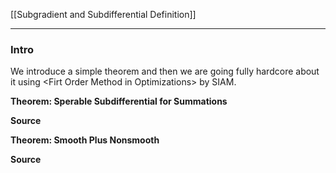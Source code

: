 [[Subgradient and Subdifferential Definition]]

---
### **Intro**

We introduce a simple theorem and then we are going fully hardcore about it using \<Firt Order Method in Optimizations\> by SIAM. 

**Theorem: Sperable Subdifferential for Summations**


**Source**


**Theorem: Smooth Plus Nonsmooth**


**Source**